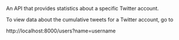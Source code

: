 An API that provides statistics about a specific Twitter account.

To view data about the cumulative tweets for a Twitter account, go to 

  http://localhost:8000/users?name=username
